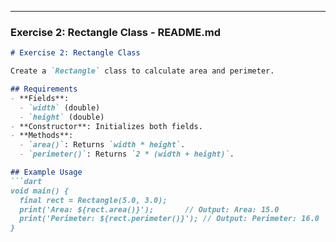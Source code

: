 
---

### Exercise 2: Rectangle Class - README.md

```markdown
# Exercise 2: Rectangle Class

Create a `Rectangle` class to calculate area and perimeter.

## Requirements
- **Fields**:
  - `width` (double)
  - `height` (double)
- **Constructor**: Initializes both fields.
- **Methods**:
  - `area()`: Returns `width * height`.
  - `perimeter()`: Returns `2 * (width + height)`.

## Example Usage
```dart
void main() {
  final rect = Rectangle(5.0, 3.0);
  print('Area: ${rect.area()}');       // Output: Area: 15.0
  print('Perimeter: ${rect.perimeter()}'); // Output: Perimeter: 16.0
}